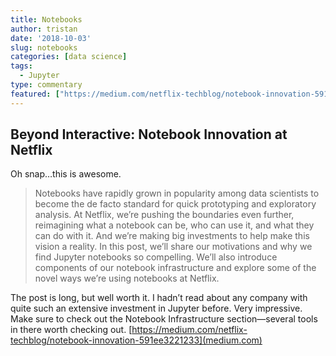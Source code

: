```yaml
---
title: Notebooks
author: tristan
date: '2018-10-03'
slug: notebooks
categories: [data science]
tags:
  - Jupyter
type: commentary
featured: ["https://medium.com/netflix-techblog/notebook-innovation-591ee3221233"]
---
```


## Beyond Interactive: Notebook Innovation at Netflix
Oh snap…this is awesome.
> Notebooks have rapidly grown in popularity among data scientists to become the de facto standard for quick prototyping and exploratory analysis. At Netflix, we’re pushing the boundaries even further, reimagining what a notebook can be, who can use it, and what they can do with it. And we’re making big investments to help make this vision a reality.
In this post, we’ll share our motivations and why we find Jupyter notebooks so compelling. We’ll also introduce components of our notebook infrastructure and explore some of the novel ways we’re using notebooks at Netflix.

The post is long, but well worth it. I hadn’t read about any company with quite such an extensive investment in Jupyter before. Very impressive. Make sure to check out the Notebook Infrastructure section—several tools in there worth checking out.
[https://medium.com/netflix-techblog/notebook-innovation-591ee3221233](medium.com)